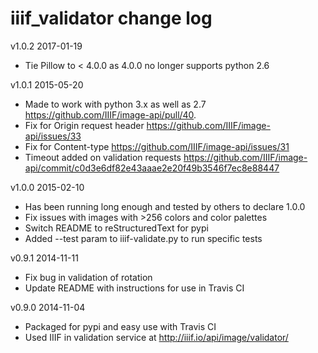 iiif_validator change log
=========================

v1.0.2 2017-01-19
  * Tie Pillow to < 4.0.0 as 4.0.0 no longer supports python 2.6

v1.0.1 2015-05-20
  * Made to work with python 3.x as well as 2.7 <https://github.com/IIIF/image-api/pull/40>.
  * Fix for Origin request header <https://github.com/IIIF/image-api/issues/33>
  * Fix for Content-type <https://github.com/IIIF/image-api/issues/31>
  * Timeout added on validation requests <https://github.com/IIIF/image-api/commit/c0d3e6df82e43aaae2e20f49b3546f7ec8e88447>

v1.0.0 2015-02-10
  * Has been running long enough and tested by others to declare 1.0.0
  * Fix issues with images with >256 colors and color palettes
  * Switch README to reStructuredText for pypi
  * Added --test param to iiif-validate.py to run specific tests

v0.9.1 2014-11-11
  * Fix bug in validation of rotation
  * Update README with instructions for use in Travis CI

v0.9.0 2014-11-04
  * Packaged for pypi and easy use with Travis CI
  * Used IIIF in validation service at <http://iiif.io/api/image/validator/>
